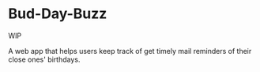 # Bud-Day-Buzz

WIP

A web app that helps users keep track of get timely mail reminders of their close ones' birthdays.
